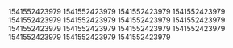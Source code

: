 1541552423979
1541552423979
1541552423979
1541552423979
1541552423979
1541552423979
1541552423979
1541552423979
1541552423979
1541552423979
1541552423979
1541552423979
1541552423979
1541552423979
1541552423979